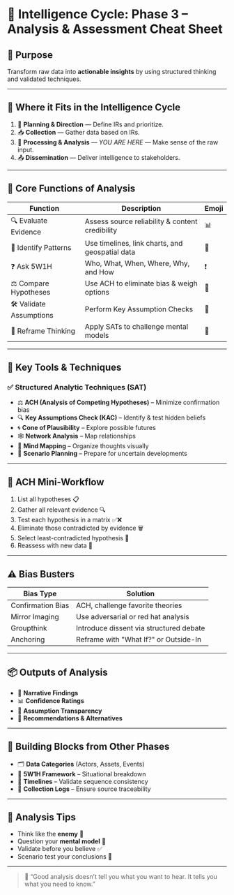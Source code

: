 
# 🧠 Intelligence Cycle: Phase 3 – Analysis & Assessment Cheat Sheet

## 🎯 Purpose
Transform raw data into **actionable insights** by using structured thinking and validated techniques.

---

## 🔄 Where it Fits in the Intelligence Cycle

1. 📌 **Planning & Direction** — Define IRs and prioritize.
2. 📥 **Collection** — Gather data based on IRs.
3. 🧠 **Processing & Analysis** — *YOU ARE HERE* — Make sense of the raw input.
4. 📤 **Dissemination** — Deliver intelligence to stakeholders.

---

## 📌 Core Functions of Analysis
| Function | Description | Emoji |
|---------|-------------|-------|
| 🔍 Evaluate Evidence | Assess source reliability & content credibility | 📊 |
| 🧩 Identify Patterns | Use timelines, link charts, and geospatial data | 📅 |
| ❓ Ask 5W1H | Who, What, When, Where, Why, and How | ❗ |
| ⚖️ Compare Hypotheses | Use ACH to eliminate bias & weigh options | 🧠 |
| 🛠 Validate Assumptions | Perform Key Assumption Checks | 🔧 |
| 🔄 Reframe Thinking | Apply SATs to challenge mental models | 🔄 |

---

## 🧰 Key Tools & Techniques
### ✅ Structured Analytic Techniques (SAT)
- ⚖️ **ACH (Analysis of Competing Hypotheses)** – Minimize confirmation bias
- 🔍 **Key Assumptions Check (KAC)** – Identify & test hidden beliefs
- 🌀 **Cone of Plausibility** – Explore possible futures
- 🕸️ **Network Analysis** – Map relationships
- 🧠 **Mind Mapping** – Organize thoughts visually
- 🔮 **Scenario Planning** – Prepare for uncertain developments

---

## 🧠 ACH Mini-Workflow
1. List all hypotheses 📋
2. Gather all relevant evidence 🔍
3. Test each hypothesis in a matrix ✅❌
4. Eliminate those contradicted by evidence 🗑
5. Select least-contradicted hypothesis 🥇
6. Reassess with new data 🔄

---

## ⚠️ Bias Busters
| Bias Type | Solution |
|-----------|----------|
| Confirmation Bias | ACH, challenge favorite theories |
| Mirror Imaging | Use adversarial or red hat analysis |
| Groupthink | Introduce dissent via structured debate |
| Anchoring | Reframe with "What If?" or Outside-In |

---

## 📦 Outputs of Analysis
- 📜 **Narrative Findings**
- 📊 **Confidence Ratings**
- 🧭 **Assumption Transparency**
- 🔁 **Recommendations & Alternatives**

---

## 🧱 Building Blocks from Other Phases
- 🗂️ **Data Categories** (Actors, Assets, Events)
- 🧠 **5W1H Framework** – Situational breakdown
- 📅 **Timelines** – Validate sequence consistency
- 🧾 **Collection Logs** – Ensure source traceability

---

## 🧠 Analysis Tips
- Think like the **enemy** 🤺
- Question your **mental model** 🤔
- Validate before you believe ✅
- Scenario test your conclusions 🚀

---

> 🧭 “Good analysis doesn’t tell you what you want to hear. It tells you what you need to know.”

